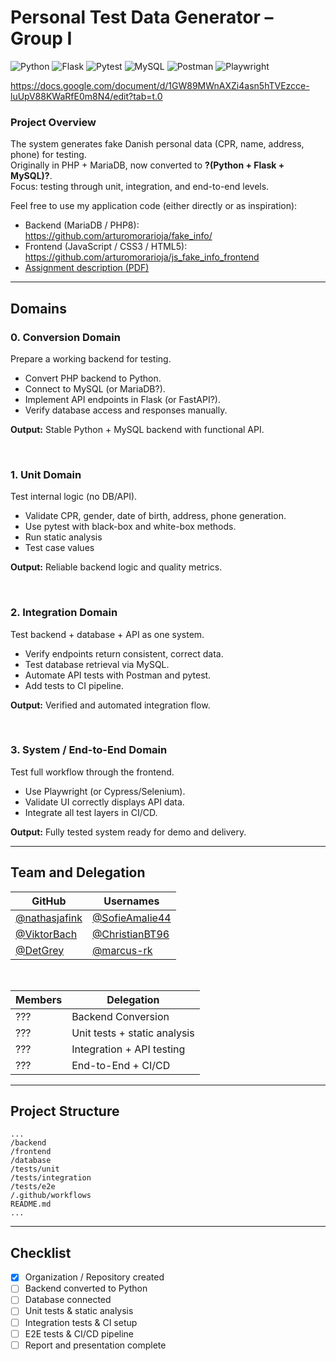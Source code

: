 # Personal Test Data Generator – Group I
![Python](https://img.shields.io/badge/Python-3.11+-blue?logo=python)
![Flask](https://img.shields.io/badge/Backend-Flask-lightgrey?logo=flask)
![Pytest](https://img.shields.io/badge/Tests-Pytest-green?logo=pytest)
![MySQL](https://img.shields.io/badge/Database-MySQL-blue?logo=mysql)
![Postman](https://img.shields.io/badge/API-Postman-orange?logo=postman)
![Playwright](https://img.shields.io/badge/E2E-Playwright-purple?logo=microsoft)

https://docs.google.com/document/d/1GW89MWnAXZi4asn5hTVEzcce-luUpV88KWaRfE0m8N4/edit?tab=t.0

### Project Overview
The system generates fake Danish personal data (CPR, name, address, phone) for testing.  
Originally in PHP + MariaDB, now converted to **?(Python + Flask + MySQL)?**.  
Focus: testing through unit, integration, and end-to-end levels.

Feel free to use my application code (either directly or as inspiration):
- Backend (MariaDB / PHP8): https://github.com/arturomorarioja/fake_info/
- Frontend (JavaScript / CSS3 / HTML5): https://github.com/arturomorarioja/js_fake_info_frontend
- [Assignment description (PDF)](https://github.com/Group-I-Personal-Test-Data-Generator/Personal-Test-Data-Generator/blob/main/First_Mandatory_Assignment.pdf)

---

## Domains

### 0. Conversion Domain
Prepare a working backend for testing.  
- Convert PHP backend to Python.  
- Connect to MySQL (or MariaDB?).  
- Implement API endpoints in Flask (or FastAPI?).  
- Verify database access and responses manually.  

**Output:** Stable Python + MySQL backend with functional API.

<br>

### 1. Unit Domain
Test internal logic (no DB/API).  
- Validate CPR, gender, date of birth, address, phone generation.  
- Use pytest with black-box and white-box methods.  
- Run static analysis 
- Test case values

**Output:** Reliable backend logic and quality metrics.

<br>

### 2. Integration Domain
Test backend + database + API as one system.  
- Verify endpoints return consistent, correct data.  
- Test database retrieval via MySQL.  
- Automate API tests with Postman and pytest.  
- Add tests to CI pipeline.  

**Output:** Verified and automated integration flow.

<br>

### 3. System / End-to-End Domain
Test full workflow through the frontend.  
- Use Playwright (or Cypress/Selenium).  
- Validate UI correctly displays API data.  
- Integrate all test layers in CI/CD.  

**Output:** Fully tested system ready for demo and delivery.

---

## Team and Delegation

| GitHub | Usernames | 
|-----------------|-----------------|
| [@nathasjafink](https://github.com/nathasjafink) | [@SofieAmalie44](https://github.com/SofieAmalie44) |
| [@ViktorBach](https://github.com/ViktorBach) | [@ChristianBT96](https://github.com/ChristianBT96) |
| [@DetGrey](https://github.com/DetGrey) | [@marcus-rk](https://github.com/marcus-rk) |

<br>

| Members | Delegation |
|----------|--------|
| ??? | Backend Conversion |
| ??? | Unit tests + static analysis |
| ??? | Integration + API testing |
| ??? | End-to-End + CI/CD |

---

## Project Structure
```
...
/backend
/frontend
/database
/tests/unit
/tests/integration
/tests/e2e
/.github/workflows
README.md
...
```

---

## Checklist
- [x] Organization / Repository created
- [ ] Backend converted to Python  
- [ ] Database connected  
- [ ] Unit tests & static analysis  
- [ ] Integration tests & CI setup  
- [ ] E2E tests & CI/CD pipeline  
- [ ] Report and presentation complete
